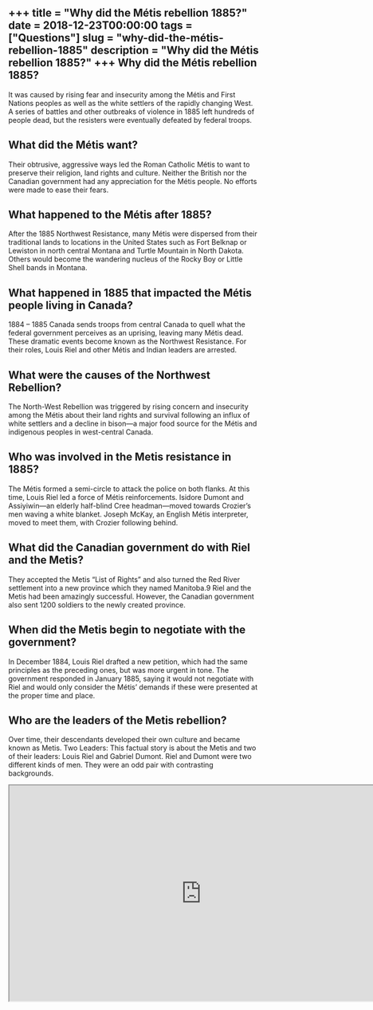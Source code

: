+++
title = "Why did the Métis rebellion 1885?"
date = 2018-12-23T00:00:00
tags = ["Questions"]
slug = "why-did-the-métis-rebellion-1885"
description = "Why did the Métis rebellion 1885?"
+++
Why did the Métis rebellion 1885?
---------------------------------

It was caused by rising fear and insecurity among the Métis and First Nations peoples as well as the white settlers of the rapidly changing West. A series of battles and other outbreaks of violence in 1885 left hundreds of people dead, but the resisters were eventually defeated by federal troops.

What did the Métis want?
------------------------

Their obtrusive, aggressive ways led the Roman Catholic Métis to want to preserve their religion, land rights and culture. Neither the British nor the Canadian government had any appreciation for the Métis people. No efforts were made to ease their fears.

What happened to the Métis after 1885?
--------------------------------------

After the 1885 Northwest Resistance, many Métis were dispersed from their traditional lands to locations in the United States such as Fort Belknap or Lewiston in north central Montana and Turtle Mountain in North Dakota. Others would become the wandering nucleus of the Rocky Boy or Little Shell bands in Montana.

What happened in 1885 that impacted the Métis people living in Canada?
----------------------------------------------------------------------

1884 – 1885 Canada sends troops from central Canada to quell what the federal government perceives as an uprising, leaving many Métis dead. These dramatic events become known as the Northwest Resistance. For their roles, Louis Riel and other Métis and Indian leaders are arrested.

What were the causes of the Northwest Rebellion?
------------------------------------------------

The North-West Rebellion was triggered by rising concern and insecurity among the Métis about their land rights and survival following an influx of white settlers and a decline in bison—a major food source for the Métis and indigenous peoples in west-central Canada.

Who was involved in the Metis resistance in 1885?
-------------------------------------------------

The Métis formed a semi-circle to attack the police on both flanks. At this time, Louis Riel led a force of Métis reinforcements. Isidore Dumont and Assiyiwin—an elderly half-blind Cree headman—moved towards Crozier’s men waving a white blanket. Joseph McKay, an English Métis interpreter, moved to meet them, with Crozier following behind.

What did the Canadian government do with Riel and the Metis?
------------------------------------------------------------

They accepted the Metis “List of Rights” and also turned the Red River settlement into a new province which they named Manitoba.9 Riel and the Metis had been amazingly successful. However, the Canadian government also sent 1200 soldiers to the newly created province.

When did the Metis begin to negotiate with the government?
----------------------------------------------------------

In December 1884, Louis Riel drafted a new petition, which had the same principles as the preceding ones, but was more urgent in tone. The government responded in January 1885, saying it would not negotiate with Riel and would only consider the Métis’ demands if these were presented at the proper time and place.

Who are the leaders of the Metis rebellion?
-------------------------------------------

Over time, their descendants developed their own culture and became known as Metis. Two Leaders: This factual story is about the Metis and two of their leaders: Louis Riel and Gabriel Dumont. Riel and Dumont were two different kinds of men. They were an odd pair with contrasting backgrounds.

<iframe allow="accelerometer; autoplay; clipboard-write; encrypted-media; gyroscope; picture-in-picture" allowfullscreen="" class="__youtube_prefs__  epyt-is-override  no-lazyload" data-no-lazy="1" data-origheight="433" data-origwidth="770" data-skipgform_ajax_framebjll="" height="433" id="_ytid_98100" loading="lazy" src="https://www.youtube.com/embed/b68-Ef3xoJ0?enablejsapi=1&autoplay=0&cc_load_policy=0&cc_lang_pref=&iv_load_policy=1&loop=0&modestbranding=0&rel=1&fs=1&playsinline=0&autohide=2&theme=dark&color=red&controls=1&" title="YouTube player" width="770"></iframe>